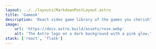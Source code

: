 ```yaml
---
layout: ../../layouts/MarkdownPostLayout.astro
title: 'Gameok'
description: 'React video game library of the games you cherish'
image:
    url: 'https://docs.astro.build/assets/rose.webp'
    alt: 'The Astro logo on a dark background with a pink glow.'
stack: ['react', 'flask']
---
```

# 

